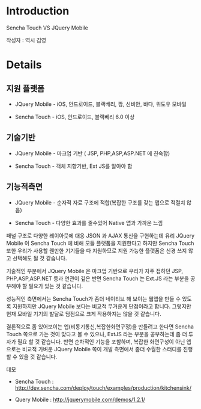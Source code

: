 # Introduction

Sencha Touch VS JQuery Mobile

작성자 : 역시 김영

# Details

## 지원 플랫폼

  * JQuery Mobile - iOS, 안드로이드, 블랙베리, 팜, 신비안, 바다, 위도우 모바일

  * Sencha Touch - iOS, 안드로이드, 블랙베리 6.0 이상

## 기술기반

  * JQuery Mobile - 마크업 기반 ( JSP, PHP,ASP,ASP.NET 에 친숙함)

  * Sencha Touch - 객체 지향기반, Ext JS를 알아야 함

## 기능적측면

  * JQuery Mobile - 순자적 자료 구조에 적합(복잡한 구조를 갖는 앱으로 적절치 않음)

  * Sencha Touch - 다양한 효과를 줄수있어 Native 앱과 가까운 느낌

패널 구조로 다양한 레이아웃에 대응
JSON 과 AJAX 통신을 구현하는데 유리
JQuery Mobile 이 Sencha Touch 에 비해 모들 플랫폼을 지원한다고 하지만 Sencha Touch 또한 우리가 사용할 웬만한 기기들을 다 지원하므로 지원 가능한 플랫폼은 신경 쓰지 않고 선택해도 될 것 같습니다.

기술적인 부분에서 JQuery Mobile 은 마크업 기반으로 우리가 자주 접하던 JSP, PHP,ASP,ASP.NET 등과 연관이 깊은 반면 Sencha Touch 는 Ext.JS 라는 부분을 공부해야 할 필요가 있는 것 같습니다.

성능적인 측면에서는 Sencha Touch가 좀더 네이티브 해 보이는 웹앱을 만들 수 있도록 지원하지만 JQuery Mobile 보다는 비교적 무거운게 단점이라고 합니다. 그렇지만 현재 모바일 기기의 발달로 담점으로 크게 작용하지는 않을 것 같습니다.

결론적으로 좀 있어보이는 엡(비동기통신,복잡한화면구정)을 만들려고 한다면 Sencha Touch 쪽으로 가는 것이 맞다고 볼 수 있으나, ExtJS 라는 부분을 공부하는데 좀 더 투자가 필요 할 것 같습니다. 반면 순차적인 기능을 포함하며, 복잡한 화면구성이 아닌 엡으로는 비교적 가벼운 JQuery Mobile 쪽이 개발 측면에서 좀더 수월한 스터디를 진행할 수 있을 것 같습니다.

데모

  * Sencha Touch : http://dev.sencha.com/deploy/touch/examples/production/kitchensink/

  * Query Mobile : http://jquerymobile.com/demos/1.2.1/